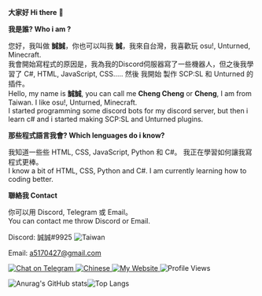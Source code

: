 **大家好 Hi there** 👋

**我是誰? Who i am ?**

您好，我叫做 **誠誠**，你也可以叫我 **誠**，我來自台灣，我喜歡玩 osu!, Unturned, Minecraft.<br>
我會開始寫程式的原因是，我為我的Discord伺服器寫了一些機器人，但之後我學習了 C#, HTML, JavaScript, CSS..... 然後 我開始 製作 SCP:SL 和 Unturned 的插件。<br>
Hello, my name is **誠誠**, you can call me **Cheng Cheng** or **Cheng**, I am from Taiwan. I like osu!, Unturned, Minecraft.<br>
I started programming some discord bots for my discord server, but then i learn c# and i started making SCP:SL and Unturned plugins.

**那些程式語言我會? Which lenguages do i know?**

我知道一些些 HTML, CSS, JavaScript, Python 和 C#。 我正在學習如何讓我寫程式更棒。<br>
I know a bit of HTML, CSS, Python and C#. I am currently learning how to coding better.

**聯絡我 Contact**

你可以用 Discord, Telegram 或 Email。<br>
You can contact me throw Discord or Email.

Discord: 誠誠#9925 <img src="https://img.shields.io/badge/-Taiwan-ff1f4b" alt="Taiwan">

Email: a5170427@gmail.com

<a href="https://t.me/+lHO7epHtC3NlYTNl">
  <img src="https://img.shields.io/badge/-Chat%20on%20Telegram-blue" alt="Chat on Telegram"> <img src="https://img.shields.io/badge/-Chat%20Use%20Chinese-yellow" alt="Chinese">
</a>

<a href="https://tw527e.github.io">
  <img src="https://img.shields.io/badge/-My%20Website-brightgreen" alt="My Website">
</a>
<img src="https://komarev.com/ghpvc/?username=TW527E&color=blueviolet" alt="Profile Views">

![Anurag's GitHub stats](https://github-readme-stats.vercel.app/api?username=TW527E&theme=tokyonight&show_icons=true)![Top Langs](https://github-readme-stats.vercel.app/api/top-langs/?username=TW527E&layout=compact&theme=tokyonight)
